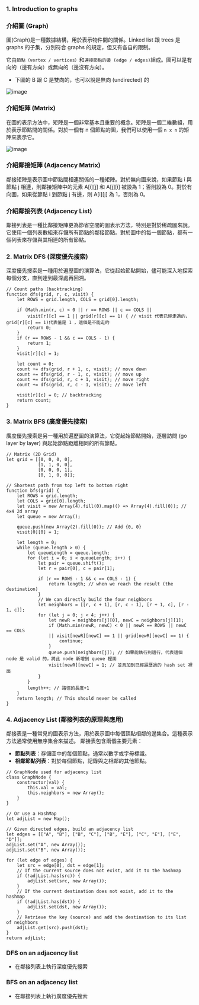 ### 1. Introduction to graphs

### 介紹圖 (Graph)

圖(Graph)是一種數據結構，用於表示物件間的關係。Linked list 跟 trees 是 graphs 的子集，分別符合 graphs 的規定，但又有各自的限制。

它由`節點（vertex / vertices）`和`連接節點的邊 (edge / edges)`組成。圖可以是有向的（邊有方向）或無向的（邊沒有方向）。

- 下圖的 B 跟 C 是雙向的，也可以說是無向 (undirected) 的

![image](https://github.com/CAFECA-IO/KnowledgeManagement/assets/20677913/4ec26e81-a11a-4e95-a457-3e588e0c062b)


### 介紹矩陣 (Matrix)

在圖的表示方法中，矩陣是一個非常基本且重要的概念。矩陣是一個二維數組，用於表示節點間的關係。對於一個有 n 個節點的圖，我們可以使用一個 `n x n` 的矩陣來表示它。

![image](https://github.com/CAFECA-IO/KnowledgeManagement/assets/20677913/15ff39f4-6d4a-41d2-b2a9-b1638e129e98)


### 介紹鄰接矩陣 (Adjacency Matrix)

鄰接矩陣是表示圖中節點間相連關係的一種矩陣。對於無向圖來說，如果節點 i 與節點 j 相連，則鄰接矩陣中的元素 A[i][j] 和 A[j][i] 被設為 1；否則設為 0。對於有向圖，如果從節點 i 到節點 j 有邊，則 A[i][j] 為 1，否則為 0。

### 介紹鄰接列表 (Adjacency List)

鄰接列表是一種比鄰接矩陣更為節省空間的圖表示方法，特別是對於稀疏圖來說。它使用一個列表數組來存儲所有節點的鄰接節點。對於圖中的每一個節點，都有一個列表來存儲與其相連的所有節點。

### **2. Matrix DFS (深度優先搜索)**

深度優先搜索是一種用於遍歷圖的演算法，它從起始節點開始，儘可能深入地探索每個分支，直到達到最深處再回溯。

```tsx
// Count paths (backtracking)
function dfs(grid, r, c, visit) {
    let ROWS = grid.length, COLS = grid[0].length;

    if (Math.min(r, c) < 0 || r == ROWS || c == COLS ||
        visit[r][c] == 1 || grid[r][c] == 1) { // visit 代表已經走過的，grid[r][c] == 1)代表值是 1 ，這個是不能走的
        return 0;
    }
    if (r == ROWS - 1 && c == COLS - 1) {
        return 1;
    }
    visit[r][c] = 1;

    let count = 0;
    count += dfs(grid, r + 1, c, visit); // move down
    count += dfs(grid, r - 1, c, visit); // move up
    count += dfs(grid, r, c + 1, visit); // move right
    count += dfs(grid, r, c - 1, visit); // move left

    visit[r][c] = 0; // backtracking
    return count;
}

```

### **3. Matrix BFS (廣度優先搜索)**

廣度優先搜索是另一種用於遍歷圖的演算法，它從起始節點開始，逐層訪問 (go layer by layer) 與起始節點距離相同的所有節點。

```tsx
// Matrix (2D Grid)
let grid = [[0, 0, 0, 0],
            [1, 1, 0, 0],
            [0, 0, 0, 1],
            [0, 1, 0, 0]];

// Shortest path from top left to bottom right
function bfs(grid) {
    let ROWS = grid.length;
    let COLS = grid[0].length;
    let visit = new Array(4).fill(0).map(() => Array(4).fill(0)); // 4x4 2d array
    let queue = new Array();

    queue.push(new Array(2).fill(0)); // Add {0, 0}
    visit[0][0] = 1;

    let length = 0;
    while (queue.length > 0) {
        let queueLength = queue.length;
        for (let i = 0; i < queueLength; i++) {
            let pair = queue.shift();
            let r = pair[0], c = pair[1];

            if (r == ROWS - 1 && c == COLS - 1) {
                return length; // when we reach the result (the destination)
            }    
            // We can directly build the four neighbors
            let neighbors = [[r, c + 1], [r, c - 1], [r + 1, c], [r - 1, c]];
            for (let j = 0; j < 4; j++) {
                let newR = neighbors[j][0], newC = neighbors[j][1];
                if (Math.min(newR, newC) < 0 || newR == ROWS || newC == COLS
                || visit[newR][newC] == 1 || grid[newR][newC] == 1) {
                    continue;
                }
                queue.push(neighbors[j]); // 如果能執行到這行，代表這個 node 是 valid 的，將此 node 新增到 queue 裡面
                visit[newR][newC] = 1; // 並且加到已經遍歷過的 hash set 裡面
            }
        }
        length++; // 路徑的長度+1
    }
    return length; // This should never be called
}

```

### **4. Adjacency List (鄰接列表的原理與應用)**

鄰接表是一種常見的圖表示方法，用於表示圖中每個頂點相鄰的邊集合。這種表示方法通常使用無序集合來描述。
鄰接表包含兩個主要元素：

- **節點列表**：存儲圖中的每個節點，通常以數字或字母標識。
- **相鄰節點列表**：對於每個節點，記錄與之相鄰的其他節點。

```tsx
// GraphNode used for adjacency list
class GraphNode {
    constructor(val) {
        this.val = val;
        this.neighbors = new Array();
    }
} 

// Or use a HashMap
let adjList = new Map();

// Given directed edges, build an adjacency list
let edges = [["A", "B"], ["B", "C"], ["B", "E"], ["C", "E"], ["E", "D"]];
adjList.set("A", new Array());
adjList.set("B", new Array());

for (let edge of edges) {
    let src = edge[0], dst = edge[1];
    // If the current source does not exist, add it to the hashmap
    if (!adjList.has(src)) {
        adjList.set(src, new Array());    
    }
    // If the current destination does not exist, add it to the hashmap
    if (!adjList.has(dst)) {
        adjList.set(dst, new Array());    
    }
    // Retrieve the key (source) and add the destination to its list of neighbors
    adjList.get(src).push(dst);    
}
return adjList;

```

### **DFS on an adjacency list**

- 在鄰接列表上執行深度優先搜索

### **BFS on an adjacency list**

- 在鄰接列表上執行廣度優先搜索
